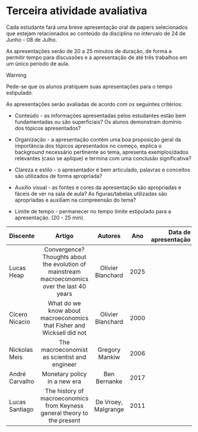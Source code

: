 # Terceira atividade avaliativa

Cada estudante fará uma breve apresentação oral de papers selecionados que estejam relacionados ao conteúdo da disciplina no intervalo de 24 de Junho - 08 de Julho.

As apresentações serão de 20 a 25 minutos de duração, de forma a permitir tempo para discussões e a apresentação de até três trabalhos em um único período de aula.

> [!WARNING]
> Pede-se que os alunos pratiquem suas apresentações para o tempo estipulado.

As apresentações serão avaliadas de acordo com os seguintes critérios:

- Conteúdo - as informações apresentadas pelos estudantes estão bem fundamentadas ou são superficiais? Os alunos demonstram domínio dos tópicos apresentados?

- Organização - a apresentação contém uma boa proposição geral da importância dos tópicos apresentados no começo, explica o background necessário pertinente ao tema, apresenta exemplos/dados relevantes (caso se aplique) e termina com uma conclusão significativa?

- Clareza e estilo - o apresentador é bem articulado, palavras e conceitos são utilizados de forma apropriada?

- Auxílio visual - as fontes e cores da apresentação são apropriadas e fáceis de ver na sala de aula? As figuras/tabelas utilizadas são apropriadas e auxiliam na compreensão do tema? 

- Limite de tempo - permanecer no tempo limite estipulado para a apresentação. (20 - 25 min).


| Discente | Artigo | Autores | Ano | Data de apresentação |
| :--- | :---: | :---: | :---: | ---: |
| Lucas Heap | Convergence? Thoughts about the evolution of mainstream macroeconomics over the last 40 years | Olivier Blanchard | 2025 |  |
| Cícero Nicacio | What do we know about macroeconomics that Fisher and Wicksell did not | Olivier Blanchard | 2000 | |
| Nickolas Meis | The macroeconomist as scientist and engineer | Gregory Mankiw | 2006 | |
| André Carvalho |Monetary policy in a new era | Ben Bernanke | 2017 | |
| Lucas Santiago | The history of macroeconomics from Keyness general theory to the present | De Vroey, Malgrange | 2011 | |